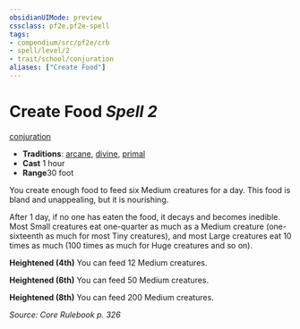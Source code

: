 ```yaml
---
obsidianUIMode: preview
cssclass: pf2e,pf2e-spell
tags:
- compendium/src/pf2e/crb
- spell/level/2
- trait/school/conjuration
aliases: ["Create Food"]
---
```

# Create Food *Spell 2*   
[conjuration](conjuration.md)  

- **Traditions**: [arcane](arcane.md), [divine](divine.md), [primal](primal.md)
- **Cast** 1 hour 
- **Range**30 foot

You create enough food to feed six Medium creatures for a day. This food is bland and unappealing, but it is nourishing.

After 1 day, if no one has eaten the food, it decays and becomes inedible. Most Small creatures eat one-quarter as much as a Medium creature (one-sixteenth as much for most Tiny creatures), and most Large creatures eat 10 times as much (100 times as much for Huge creatures and so on).

**Heightened (4th)** You can feed 12 Medium creatures.

**Heightened (6th)** You can feed 50 Medium creatures.

**Heightened (8th)** You can feed 200 Medium creatures.

*Source: Core Rulebook p. 326*